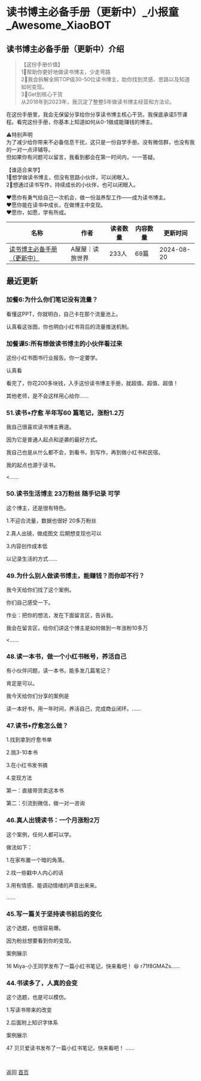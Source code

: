 # 读书博主必备手册（更新中）_小报童_Awesome_XiaoBOT

## 读书博主必备手册（更新中）介绍
> 【这份手册价值】    
1⃣️帮助你更好地做读书博主，少走弯路    
2⃣️我会拆解全网TOP级30-50位读书博主，助你找到灵感、思路以及知道如何变现。    
3⃣️Get到核心干货    
从2018年到2023年，我沉淀了整整5年做读书博主经营和方法论。    
    
在这份手册里，我会无保留分享给你分享读书博主核心干货。我保底承诺5节课程。看完这份手册，你基本上知道如何从0-1做成能赚钱的博主。    
    
⚠️特别声明    
为了减少给你带来不必备信息干扰，这只是一份自学手册。没有微信群，也没有我的一对一点评辅导。    
但如果你有问题可以留言，我看到都会在第一时间内，一一答疑。    
    
【谁适合来学】    
1⃣️想学做读书博主，但没有思路小伙伴，可以闭眼入。    
2⃣️想通过读书写作，持续成长的小伙伴，也可以闭眼入。    
    
❤️愿你有勇气给自己一次机会，做一份滋养型工作——成为读书博主。    
❤️愿你能在读书中成长，在做博主中变现。    
❤️愿你，如愿，学有所成。  
  


|名称|作者|读者数量|内容数量|更新时间|
|---|---|---|---|---|
|[读书博主必备手册（更新中）](https://xiaobot.net/p/wuwudushuy?refer=9c3f1c95-a052-465a-9902-f6d75080262a)|A屋屋｜读旅世界|233人|69篇|2024-08-20|

## 最近更新
### 加餐6:为什么你们笔记没有流量？

看懂这PPT，你就明白，自己卡在那个流量池上。

认真看这张图，你也明白小红书背后的流量推送机制。

### 加餐课5:所有想做读书博主的小伙伴看过来

这份小红书图书行业报告。你一定要学。

认真看

看完了，你花200多块钱，入手这份读书博主手册，就超值、超值、超值！

其他老师，是不会这样用心给你......

### 51.读书+疗愈 半年写60 篇笔记，涨粉1.2万

我自己很喜欢读书博主赛道。

因为它是普通人起点和逆袭的最好方式。

我自己也是从什么都不会，到看书，到写作，再到做小红书和民宿。

我的起点也源于读书。

<......

### 50.读书生活博主 23万粉丝 随手记录 可学

这个博主，还是很有特色。

1.不迎合流量，数据也很好 20多万粉丝

2.真人出镜，做成图文 后期想变现也可以

3.内容创作成本低

以记录生活的方式......

### 49.为什么别人做读书博主，能赚钱？而你却不行？

我今天给你们找了这个案例。

你们自己感受一下。

作业：把你的想法，发在下面留言区，告诉我。

我会在留言区，给你们讲这个博主是如何做到一年涨粉10多万

<......

### 48.读一本书，做一个小红书帐号，养活自己

有小伙伴问题，读一本书，能多发几篇笔记？

肯定是可以。

我今天给你们分享的案例是

读一本好书，用一年时间，养活自己，完成商业闭环。......

### 47.读书+疗愈怎么做？

1.找到拿到疗愈书单

2.挑3-10本书

3.在小红书发书摘

4.变现方法

第一：直接带货卖这本书

第二：引流到微信，做一对一咨询

### 46.真人出镜读书：一个月涨粉2万

这个案例，任何人都可以学。

做法如下：

1.在家布置一个暗的角落。

2.找一些戳中人内心的话

3.用有情感、能调动情绪的声音出来来。

......

### 45.写一篇关于坚持读书前后的变化

这个选题，也很容易爆。

因为粉丝想要看到你的变现。

案例展示

16 Miya-小王同学发布了一篇小红书笔记，快来看吧！ 😆 r71f8GMAZs......

### 44.书读多了，人真的会变

这个选题，也是可以模仿。

1.写读书带来的改变

2.后面附上知识字体系

案例展示

47 贝贝爱读书发布了一篇小红书笔记，快来看吧！ ......


<a href="https://github.com/Reno9527/awesome-xiaobot" style="color: white; text-decoration: none;">awesome-xiaobot</a>

返回 [首页](../README.md)
